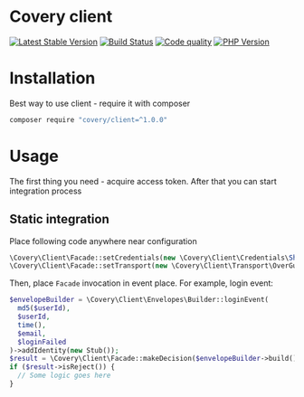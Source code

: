 # Covery client

[![Latest Stable Version](https://img.shields.io/packagist/v/covery/client.svg?style=flat-square)](https://packagist.org/packages/covery/client)
[![Build Status](https://img.shields.io/travis/covery/php-client.svg?style=flat-square)](https://travis-ci.org/covery/php-client)
[![Code quality](https://img.shields.io/scrutinizer/g/covery/php-client.svg?style=flat-square)](https://scrutinizer-ci.com/g/covery/php-client/)
[![PHP Version](https://img.shields.io/badge/PHP-%3E%3D5.4-blue.svg?style=flat-square)](http://php.net/)

# Installation 

Best way to use client - require it with composer

```bash
composer require "covery/client=^1.0.0"
```

# Usage 

The first thing you need - acquire access token.
After that you can start integration process

## Static integration

Place following code anywhere near configuration

```php
\Covery\Client\Facade::setCredentials(new \Covery\Client\Credentials\Sha256('<token>', '<secret>'));
\Covery\Client\Facade::setTransport(new \Covery\Client\Transport\OverGuzzle(new GuzzleHttp\Client()));
```

Then, place `Facade` invocation in event place. For example, login event:

```php
$envelopeBuilder = \Covery\Client\Envelopes\Builder::loginEvent(
  md5($userId),
  $userId,
  time(),
  $email,
  $loginFailed
)->addIdentity(new Stub());
$result = \Covery\Client\Facade::makeDecision($envelopeBuilder->build());
if ($result->isReject()) {
  // Some logic goes here
}
```